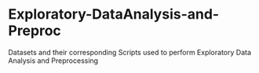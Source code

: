 # Exploratory-DataAnalysis-and-Preproc
Datasets and their corresponding Scripts used to perform Exploratory Data Analysis and Preprocessing 
